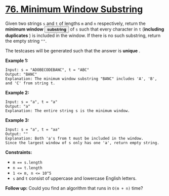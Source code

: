 # [76. Minimum Window Substring](https://leetcode.com/problems/minimum-window-substring/description/?envType=study-plan-v2&envId=top-interview-150)

Given two strings <code>s</code> and <code>t</code> of lengths <code>m</code> and <code>n</code> respectively, return the **minimum window**  <button type="button" aria-haspopup="dialog" aria-expanded="false" aria-controls="radix-:rp:" data-state="closed" class="">**substring** </button> of <code>s</code> such that every character in <code>t</code> (**including duplicates** ) is included in the window. If there is no such substring, return the empty string <code>""</code>.

The testcases will be generated such that the answer is **unique** .

**Example 1:** 

```
Input: s = "ADOBECODEBANC", t = "ABC"
Output: "BANC"
Explanation: The minimum window substring "BANC" includes 'A', 'B', and 'C' from string t.
```

**Example 2:** 

```
Input: s = "a", t = "a"
Output: "a"
Explanation: The entire string s is the minimum window.
```

**Example 3:** 

```
Input: s = "a", t = "aa"
Output: ""
Explanation: Both 'a's from t must be included in the window.
Since the largest window of s only has one 'a', return empty string.
```

**Constraints:** 

- <code>m == s.length</code>
- <code>n == t.length</code>
- <code>1 <= m, n <= 10^5</code>
- <code>s</code> and <code>t</code> consist of uppercase and lowercase English letters.

**Follow up:**  Could you find an algorithm that runs in <code>O(m + n)</code> time?